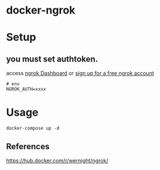 # docker-ngrok

# Setup
## you must set authtoken.
 access [ngrok Dashboard](https://dashboard.ngrok.com/get-started/your-authtoken) or [sign up for a free ngrok account](https://dashboard.ngrok.com/signup)

```
# env
NGROK_AUTH=xxxx
```

# Usage
```
docker-compose up -d
```

## References
https://hub.docker.com/r/wernight/ngrok/